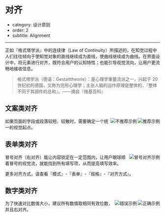 # 对齐

- category: 设计原则
- order: 2
- subtitle: Alignment

---

正如『格式塔学派』中的连续律（Law of Continuity）所描述的，在知觉过程中人们往往倾向于使知觉对象的直线继续成为直线，使曲线继续成为曲线。在界面设计中，将元素进行对齐，既符合用户的认知特性；也能引导视觉流向，让用户更流畅地接收信息。

> 格式塔学派（德语：Gestalttheorie）：是心理学重要流派之一，兴起于 20 世纪初的德国，又称为完形心理学；主张人脑的运作原理是整体的，『整体不同于其部件的总和』。——摘自『维基百科』

## 文案类对齐

<img class="preview-img" align="right" alt="推荐示例" description="标题和正文左对齐，使用了一个视觉起点。" good src="https://os.alipayobjects.com/rmsportal/mLkQbODgVsdGUTe.png">
<img class="preview-img" align="right" alt="不推荐示例" description="标题和正文使用了两个视觉起点，不推荐该种对齐方式，除非刻意强调两者区别。" bad src="https://os.alipayobjects.com/rmsportal/mLkQbODgVsdGUTe.png">

如果页面的字段或段落较短、较散时，需要确定一个统一的视觉起点。

## 表单类对齐

<img class="preview-img" noPadding align="right" alt="冒号对齐示例" src="https://os.alipayobjects.com/rmsportal/mLkQbODgVsdGUTe.png">

冒号对齐（右对齐）能让内容锁定在一定范围内，让用户眼球顺着冒号的视觉流，就能找到所有填写项，从而提高填写效率。

更多对齐方式，请查看『模式』-『表单』-『规格』-『对齐方式』。

## 数字类对齐

<img class="preview-img" align="right" alt="正确示例" good src="https://os.alipayobjects.com/rmsportal/mLkQbODgVsdGUTe.png">
<img class="preview-img" align="right" alt="错误示例" bad src="https://os.alipayobjects.com/rmsportal/mLkQbODgVsdGUTe.png">

为了快速对比数值大小，建议所有数值取相同有效位数，并且右对齐。
